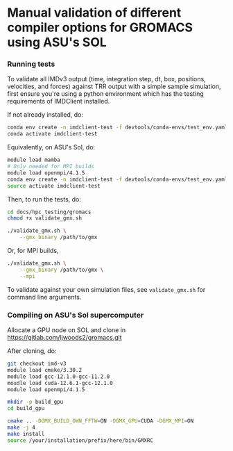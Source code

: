 # Manual validation of different compiler options for GROMACS using ASU's SOL

### Running tests

To validate all IMDv3 output (time, integration step, dt, box, positions, velocities, and forces)
against TRR output with a simple sample simulation, first ensure you're using a 
python environment which has the testing requirements of IMDClient installed.

If not already installed, do:
```bash
conda env create -n imdclient-test -f devtools/conda-envs/test_env.yaml -y
conda activate imdclient-test
```

Equivalently, on ASU's Sol, do:
```bash
module load mamba
# Only needed for MPI builds
module load openmpi/4.1.5
conda env create -n imdclient-test -f devtools/conda-envs/test_env.yaml -y
source activate imdclient-test
```

Then, to run the tests, do:
```bash
cd docs/hpc_testing/gromacs
chmod +x validate_gmx.sh

./validate_gmx.sh \
    --gmx_binary /path/to/gmx
```

Or, for MPI builds,
```bash
./validate_gmx.sh \
    --gmx_binary /path/to/gmx \
    --mpi
```

To validate against your own simulation files, see `validate_gmx.sh` for 
command line arguments.

### Compiling on ASU's Sol supercomputer

Allocate a GPU node on SOL and clone in https://gitlab.com/ljwoods2/gromacs.git

After cloning, do:
```bash
git checkout imd-v3
module load cmake/3.30.2
module load gcc-12.1.0-gcc-11.2.0
moudle load cuda-12.6.1-gcc-12.1.0
module load openmpi/4.1.5

mkdir -p build_gpu
cd build_gpu

cmake .. -DGMX_BUILD_OWN_FFTW=ON -DGMX_GPU=CUDA -DGMX_MPI=ON
make -j 4
make install
source /your/installation/prefix/here/bin/GMXRC
```
<!-- 
After GROMACS has been built, change into the directory containing this file.

To test on one node, run this in the shell (assuming there are 4 cores available):
```bash
/home/ljwoods2/workspace/gromacs/build_mpi/bin/gmx grompp \
    -f gmx_gpu_test.mdp \
    -c struct.gro \
    -p gmx_gpu_test.top \
    -imd struct_imd.gro \
    -o gmx_gpu_test.tpr \
    -maxwarn 1

/home/ljwoods2/workspace/gromacs/build_mpi/bin/gmx mdrun \
    -s gmx_gpu_test.tpr \
    -o gmx_gpu_test.trr \
    -imdwait \
    -ntmpi 2 \
    -ntomp 2
```
To test on multiple nodes, run this in the shell (assuming there are 4 nodes and 16 cores available, with 1 GPU on each node):

```bash
module load openmpi/4.1.5

/home/ljwoods2/workspace/gromacs/build_mpi/bin/mpirun \
    -np 4 \
    gmx_mpi mdrun \
    -s gmx_gpu_test.tpr \
    -o gmx_gpu_test.trr \
    -imdwait \
    -ntomp 4 \
    -gpu_id 0
```

And in a different shell (from the same directory), run the following commands:

```bash
module load mamba
# Environment containing IMDClient
source activate imdclient-test

mkdir tmp_test

python docs/hpc_testing/test_manual.py \
    --topol_arg docs/hpc_testing/gromacs/struct.gro \
    --traj_arg docs/hpc_testing/gromacs/gmx_gpu_test.trr \
    --first_frame_arg 0 \
    --tmp_path tmp_test
``` -->

